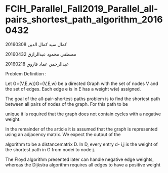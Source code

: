 # FCIH_Parallel_Fall2019_Parallel_all-pairs_shortest_path_algorithm_20160432

 كمال سيد كمال الدين 20160308

مصطفى محمود عبدالرازق 20160432

عبدالرحمن عماد فاروق 20160218


Problem Definition : 


Let G=(V,E,w)}G=(V,E,w) be a directed Graph with the set of nodes V and the set of edges. Each edge e is in E has a weight w(e) assigned.

The goal of the all-pair-shortest-paths problem is to find the shortest path between all pairs of nodes of the graph. For this path to be 

unique it is required that the graph does not contain cycles with a negative weight.


In the remainder of the article it is assumed that the graph is represented using an adjacency matrix. We expect the output of the 

algorithm to be a distancematrix D. In D, every entry  d- i,j is the weight of the shortest path in G from nodei to node j.

The Floyd algorithm presented later can handle negative edge weights, whereas the Dijkstra algorithm requires all edges to have a positive weight

